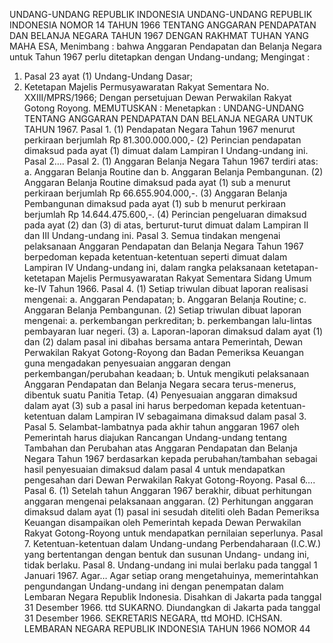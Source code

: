  UNDANG-UNDANG REPUBLIK INDONESIA UNDANG-UNDANG REPUBLIK INDONESIA NOMOR 14 TAHUN 1966 TENTANG ANGGARAN PENDAPATAN DAN BELANJA NEGARA TAHUN 1967 DENGAN RAKHMAT TUHAN YANG MAHA ESA,
Menimbang :
 bahwa Anggaran Pendapatan dan Belanja Negara untuk Tahun 1967 perlu ditetapkan dengan Undang-undang;
Mengingat :

1. Pasal 23 ayat (1) Undang-Undang Dasar;
2. Ketetapan Majelis Permusyawaratan Rakyat Sementara No. XXIII/MPRS/1966; Dengan persetujuan Dewan Perwakilan Rakyat Gotong Royong.
MEMUTUSKAN :
 Menetapkan : UNDANG-UNDANG TENTANG ANGGARAN PENDAPATAN DAN BELANJA NEGARA UNTUK TAHUN 1967. Pasal 1.
(1) Pendapatan Negara Tahun 1967 menurut perkiraan berjumlah Rp 81.300.000.000,- (2) Perincian pendapatan dimaksud pada ayat (1) dimuat dalam Lampiran I Undang-undang ini. Pasal 2…. Pasal 2.
(1) Anggaran Belanja Negara Tahun 1967 terdiri atas:
a. Anggaran Belanja Routine dan b. Anggaran Belanja Pembangunan.
(2) Anggaran Belanja Routine dimaksud pada ayat (1) sub a menurut perkiraan berjumlah Rp 66.655.904.000,-.
(3) Anggaran Belanja Pembangunan dimaksud pada ayat (1) sub b menurut perkiraan berjumlah Rp 14.644.475.600,-.
(4) Perincian pengeluaran dimaksud pada ayat (2) dan (3) di atas, berturut-turut dimuat dalam Lampiran II dan III Undang-undang ini. Pasal 3. Semua tindakan mengenai pelaksanaan Anggaran Pendapatan dan Belanja Negara Tahun 1967 berpedoman kepada ketentuan-ketentuan seperti dimuat dalam Lampiran IV Undang-undang ini, dalam rangka pelaksanaan ketetapan-ketetapan Majelis Permusyawaratan Rakyat Sementara Sidang Umum ke-IV Tahun 1966. Pasal 4.
(1) Setiap triwulan dibuat laporan realisasi mengenai:
a. Anggaran Pendapatan;
b. Anggaran Belanja Routine;
c. Anggaran Belanja Pembangunan.
(2) Setiap triwulan dibuat laporan mengenai:
a. perkembangan perkreditan;
b. perkembangan lalu-lintas pembayaran luar negeri.
(3) a. Laporan-laporan dimaksud dalam ayat (1) dan (2) dalam pasal ini dibahas bersama antara Pemerintah, Dewan Perwakilan Rakyat Gotong-Royong dan Badan Pemeriksa Keuangan guna mengadakan penyesuaian anggaran dengan perkembangan/perubahan keadaan;
b. Untuk mengikuti pelaksanaan Anggaran Pendapatan dan Belanja Negara secara terus-menerus, dibentuk suatu Panitia Tetap.
(4) Penyesuaian anggaran dimaksud dalam ayat (3) sub a pasal ini harus berpedoman kepada ketentuan-ketentuan dalam Lampiran IV sebagaimana dimaksud dalam pasal 3. Pasal 5. Selambat-lambatnya pada akhir tahun anggaran 1967 oleh Pemerintah harus diajukan Rancangan Undang-undang tentang Tambahan dan Perubahan atas Anggaran Pendapatan dan Belanja Negara Tahun 1967 berdasarkan kepada perubahan/tambahan sebagai hasil penyesuaian dimaksud dalam pasal 4 untuk mendapatkan pengesahan dari Dewan Perwakilan Rakyat Gotong-Royong. Pasal 6…. Pasal 6.
(1) Setelah tahun Anggaran 1967 berakhir, dibuat perhitungan anggaran mengenai pelaksanaan anggaran.
(2) Perhitungan anggaran dimaksud dalam ayat (1) pasal ini sesudah diteliti oleh Badan Pemeriksa Keuangan disampaikan oleh Pemerintah kepada Dewan Perwakilan Rakyat Gotong-Royong untuk mendapatkan pernilaian seperlunya. Pasal 7. Ketentuan-ketentuan dalam Undang-undang Perbendaharaan (I.C.W.) yang bertentangan dengan bentuk dan susunan Undang- undang ini, tidak berlaku. Pasal 8. Undang-undang ini mulai berlaku pada tanggal 1 Januari 1967. Agar…
Agar setiap orang mengetahuinya, memerintahkan pengundangan Undang-undang ini dengan penempatan dalam Lembaran Negara Republik Indonesia. Disahkan di Jakarta pada tanggal 31 Desember 1966. ttd SUKARNO. Diundangkan di Jakarta pada tanggal 31 Desember 1966. SEKRETARIS NEGARA, ttd MOHD. ICHSAN. LEMBARAN NEGARA REPUBLIK INDONESIA TAHUN 1966 NOMOR 44